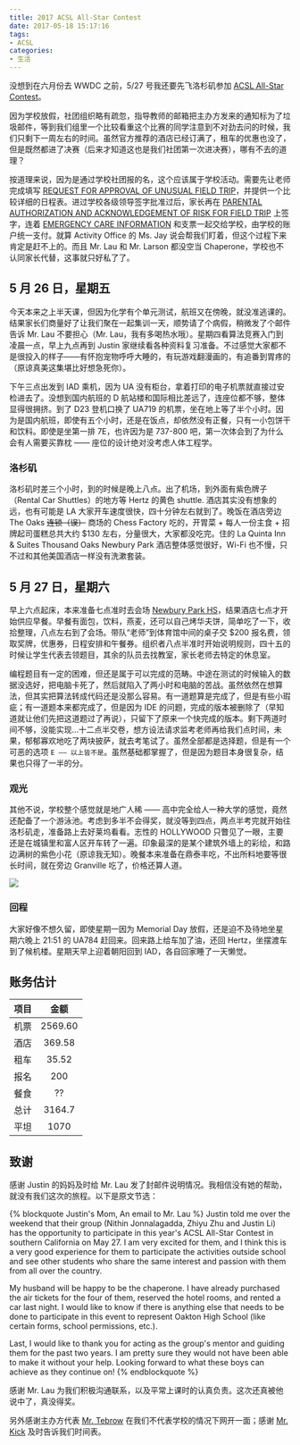 ```yaml
---
title: 2017 ACSL All-Star Contest
date: 2017-05-18 15:17:16
tags:
- ACSL
categories:
- 生活
---
```


没想到在六月份去 WWDC 之前，5/27 号我还要先飞洛杉矶参加 [ACSL All-Star Contest](http://www.wixtest.acsl.org/all-star-contest-information)。

<!-- more -->

因为学校放假，社团组织略有疏忽，指导教师的邮箱把主办方发来的通知标为了垃圾邮件，等到我们组里一个比较看重这个比赛的同学注意到不对劲去问的时候，我们只剩下一周左右的时间。虽然官方推荐的酒店已经订满了，租车的优惠也没了，但是既然都进了决赛（后来才知道这也是我们社团第一次进决赛），哪有不去的道理？

按道理来说，因为是通过学校社团报的名，这个应该属于学校活动。需要先让老师完成填写 [REQUEST FOR APPROVAL OF UNUSUAL FIELD TRIP](https://www.fcps.edu/sites/default/files/media/forms/fs141.pdf)，并提供一个比较详细的日程表。进过学校各级领导签字批准过后，家长再在 [PARENTAL AUTHORIZATION AND ACKNOWLEDGEMENT OF RISK FOR FIELD TRIP](https://www.fcps.edu/sites/default/files/media/forms/fs152_0.pdf) 上签字，连着 [EMERGENCY CARE INFORMATION](https://www.fcps.edu/sites/default/files/media/forms/se3_0.pdf) 和支票一起交给学校，由学校的账户统一支付。就算 Activity Office 的 Ms. Jay 说会帮我们盯着，但这个过程下来肯定是赶不上的。而且 Mr. Lau 和 Mr. Larson 都没空当 Chaperone，学校也不认同家长代替，这事就只好私了了。

## 5 月 26 日，星期五

今天本来之上半天课，但因为化学有个单元测试，航班又在傍晚，就没准逃课的。结果家长们商量好了让我们聚在一起集训一天，顺势请了个病假，稍微发了个邮件告诉 Mr. Lau 不要担心（Mr. Lau，我有多喝热水哦）。星期四看算法竞赛入门到凌晨一点，早上九点再到 Justin 家继续看各种资料复习准备。不过感觉大家都不是很投入的样子——有怀抱宠物呼呼大睡的，有玩游戏翻漫画的，有追番到胃疼的（原谅真美这集堪比好想急死你）。

下午三点出发到 IAD 乘机，因为 UA 没有柜台，拿着打印的电子机票就直接过安检进去了。没想到国内航班的 D 航站楼和国际相比差远了，连座位都不够，整体显得很拥挤。到了 D23 登机口换了 UA719 的机票，坐在地上等了半个小时。因为是国内航班，即使有五个小时，还是在饭点，却依然没有正餐，只有一小包饼干和饮料。即使是坐第一排 7E，也许因为是 737-800 吧，第一次体会到了为什么会有人需要买靠枕 —— 座位的设计绝对没考虑人体工程学。

### 洛杉矶

洛杉矶时差三个小时，到的时候是晚上八点。出了机场，到外面有紫色牌子（Rental Car Shuttles）的地方等 Hertz 的黄色 shuttle. 酒店其实没有想象的远，也有可能是 LA 大家开车速度很快，四十分钟左右就到了。晚饭在酒店旁边 The Oaks ~~连锁（误）~~ 商场的 Chess Factory 吃的，开胃菜 + 每人一份主食 + 招牌起司蛋糕总共大约 $130 左右，分量很大，大家都没吃完。住的 La Quinta Inn & Suites Thousand Oaks Newbury Park 酒店整体感觉很好，Wi-Fi 也不慢，只不过和其他美国酒店一样没有洗漱套装。

## 5 月 27 日，星期六

早上六点起床，本来准备七点准时去会场 [Newbury Park HS](https://www.google.com/maps/place/456+N+Reino+Rd,+Newbury+Park,+CA+91320)，结果酒店七点才开始供应早餐。早餐有面包，饮料，燕麦，还可以自己烤华夫饼，简单吃了一下，收拾整理，八点左右到了会场。带队“老师”到体育馆中间的桌子交 $200 报名费，领取奖牌，优惠券，日程安排和午餐券。组织者八点半准时开始说明规则，四十五的时候让学生代表去领题目，其余的队员去找教室，家长老师去特定的休息室。

编程题目有一定的困难，但还是属于可以完成的范畴。中途在测试的时候输入的数据没选好，把电脑卡死了，然后就陷入了两小时和电脑的苦战。虽然依然在想算法，但其实把算法转成代码还是没那么容易。有一道题算是完成了，但是有些小瑕疵；有一道题本来都完成了，但是因为 IDE 的问题，完成的版本被删除了（早知道就让他们先把这道题过了再说），只留下了原来一个快完成的版本。剩下两道时间不够，没能实现...十二点半交卷，想方设法请求监考老师再给我们点时间，未果，郁郁寡欢地吃了两块披萨，就去考笔试了。虽然全部都是选择题，但是有一个可恶的选项 `E —— 以上皆不是`。虽然基础都掌握了，但是因为题目本身很复杂，结果也只得了一半的分。

### 观光

其他不说，学校整个感觉就是地广人稀 —— 高中完全给人一种大学的感觉，竟然还配备了一个游泳池。考虑到多半不会得奖，就没等到四点，两点半考完就开始往洛杉矶走，准备路上去好莱坞看看。志性的 HOLLYWOOD 只瞥见了一眼，主要还是在城镇里和富人区开车转了一遍。印象最深的是某个建筑外墙上的彩绘，和路边满树的紫色小花（原谅我无知）。晚餐本来准备在鼎泰丰吃，不出所料地要等很长时间，就在旁边 Granville 吃了，价格还算人道。

![](http://wx2.sinaimg.cn/mw690/9b6450acgy1fg7u1wwjvqj21kw16o7wh.jpg)

### 回程

大家好像不想久留，即使星期一因为 Memorial Day 放假，还是迫不及待地坐星期六晚上 21:51 的 UA784 赶回来。回来路上给车加了油，还回 Hertz，坐摆渡车到了候机楼。星期天早上迎着朝阳回到 IAD，各自回家睡了一天懒觉。

## 账务估计

|项目|金额|
|:--:|:--:|
|机票|2569.60|
|酒店|369.58|
|租车|35.52|
|报名|200|
|餐食|??|
|总计|3164.7|
|平坦|1070|

## 致谢

感谢 Justin 的妈妈及时给 Mr. Lau 发了封邮件说明情况。我相信没有她的帮助，就没有我们这次的旅程。以下是原文节选：

{% blockquote Justin's Mom, An email to Mr. Lau %}
Justin told me over the weekend that their group (Nithin Jonnalagadda, Zhiyu Zhu and Justin Li) has the opportunity to participate in this year's ACSL All-Star Contest in southern California on May 27. I am very excited for them, and I think this is a very good experience for them to participate the activities outside school and see other students who share the same interest and passion with them from all over the country. 

My husband will be happy to be the chaperone. I have already purchased the air tickets for the four of them, reserved the hotel rooms, and rented a car last night. I would like to know if there is anything else that needs to be done to participate in this event to represent Oakton High School (like certain forms, school permissions, etc.). 

Last, I would like to thank you for acting as the group's mentor and guiding them for the past two years. I am pretty sure they would not have been able to make it without your help. Looking forward to what these boys can achieve as they continue on!
{% endblockquote %}

感谢 Mr. Lau 为我们积极沟通联系，以及平常上课时的认真负责。这次还真被他说中了，真没得奖。

另外感谢主办方代表 [Mr. Tebrow](mailto:amcompsci@cox.net) 在我们不代表学校的情况下网开一面；感谢 [Mr. Kick](mailto:kickrg@gmail.com) 及时告诉我们时间表。
